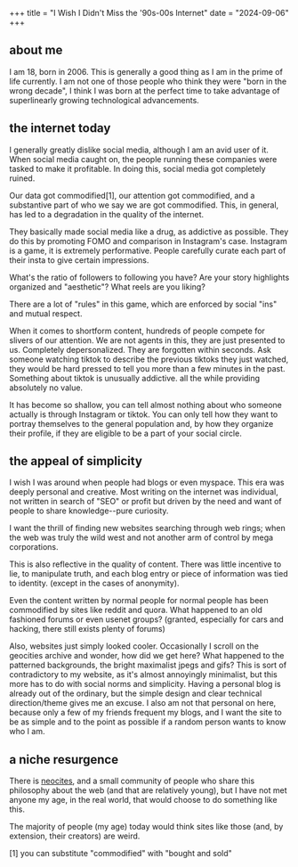 +++
title = "I Wish I Didn't Miss the '90s-00s Internet" 
date = "2024-09-06" 
+++

## about me
I am 18, born in 2006. This is generally a good thing as I am in the prime of life currently. I am not one of those people who think they were "born in the wrong decade", I think I was born at the perfect time to take advantage of superlinearly growing technological advancements.  

## the internet today
I generally greatly dislike social media, although I am an avid user of it. When social media caught on, the people running these companies were tasked to make it profitable. In doing this, social media got completely ruined. 

Our data got commodified[1], our attention got commodified, and a substantive part of who we say we are got commodified. This, in general, has led to a degradation in the quality of the internet.  

They basically made social media like a drug, as addictive as possible. They do this by promoting FOMO and comparison in Instagram's case. Instagram is a game, it is extremely performative. People carefully curate each part of their insta to give certain impressions. 

What's the ratio of followers to following you have? Are your story highlights organized and "aesthetic"? What reels are you liking? 

There are a lot of "rules" in this game, which are enforced by social "ins" and mutual respect. 

When it comes to shortform content, hundreds of people compete for slivers of our attention. We are not agents in this, they are just presented to us. Completely depersonalized. They are forgotten within seconds. Ask someone watching tiktok to describe the previous tiktoks they just watched, they would be hard pressed to tell you more than a few minutes in the past. Something about tiktok is unusually addictive. all the while providing absolutely no value.  

It has become so shallow, you can tell almost nothing about who someone actually is through Instagram or tiktok. You can only tell how they want to portray themselves to the general population and, by how they organize their profile, if they are eligible to be a part of your social circle.  

## the appeal of simplicity 
I wish I was around when people had blogs or even myspace. This era was deeply personal and creative. Most writing on the internet was individual, not written in search of "SEO" or profit but driven by the need and want of people to share knowledge--pure curiosity. 

I want the thrill of finding new websites searching through web rings; when the web was truly the wild west and not another arm of control by mega corporations.   

This is also reflective in the quality of content. There was little incentive to lie, to manipulate truth, and each blog entry or piece of information was tied to identity. (except in the cases of anonymity). 

Even the content written by normal people for normal people has been commodified by sites like reddit and quora. What happened to an old fashioned forums or even usenet groups? (granted, especially for cars and hacking, there still exists plenty of forums)

Also, websites just simply looked cooler. Occasionally I scroll on the geocities archive and wonder, how did we get here?  What happened to the patterned backgrounds, the bright maximalist jpegs and gifs?  This is sort of contradictory to my website, as it's almost annoyingly minimalist, but this more has to do with social norms and simplicity. Having a personal blog is already out of the ordinary, but the simple design and clear technical direction/theme gives me an excuse. I also am not that personal on here, because only a few of my friends frequent my blogs, and I want the site to be as simple and to the point as possible if a random person wants to know who I am. 

## a niche resurgence 
There is [neocites](https://neocities.org/), and a small community of people who share this philosophy about the web (and that are relatively young), but I have not met anyone my age, in the real world, that would choose to do something like this. 

The majority of people (my age) today would think sites like those (and, by extension, their creators) are weird.   

[1] you can substitute "commodified" with "bought and sold"
